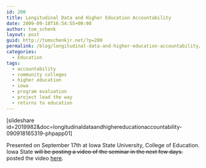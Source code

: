 ```yaml
---
id: 200
title: Longitudinal Data and Higher Education Accountability
date: 2009-09-18T16:54:55+00:00
author: tom_schenk
layout: post
guid: http://tomschenkjr.net/?p=200
permalink: /blog/longitudinal-data-and-higher-education-accountability/
categories:
  - Education
tags:
  - accountability
  - community colleges
  - higher education
  - iowa
  - program evaluation
  - project lead the way
  - returns to education
---
```

[slideshare id=2019982&amp;doc=longitudinaldataandhighereducationaccountability-090918165319-phpapp01]

Presented on September 17th at Iowa State University, College of Education. Iowa State <span style="text-decoration:line-through;">will be posting a video of the seminar in the next few days.</span> posted the video <a href="http://www.cclp.hs.iastate.edu/bb_schenk.html">here</a>.